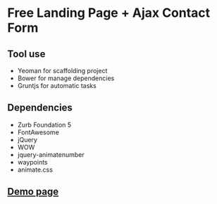 # Free Landing Page + Ajax Contact Form 
## Tool use
* Yeoman for scaffolding project
* Bower for manage dependencies
* Gruntjs for automatic tasks

## Dependencies
* Zurb Foundation 5
* FontAwesome
* jQuery
* WOW
* jquery-animatenumber
* waypoints
* animate.css

## <a href="http://nguyenmanh1507.github.io/creative-onepage/dist/" target="_blank">Demo page</a>

